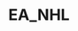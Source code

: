 ---
title: EA_NHL
crosslinks:
- livven
- NHLHUT
- EANHLfranchise
- EANHLGoalie
- EASHL
- canucks
- HitBoxPorn
- Madden
- 2ladefm
- hockey
- CustomFranchise17
- PSVR
- hockeycards
- armchairsimleague
- HUT_Trades
---